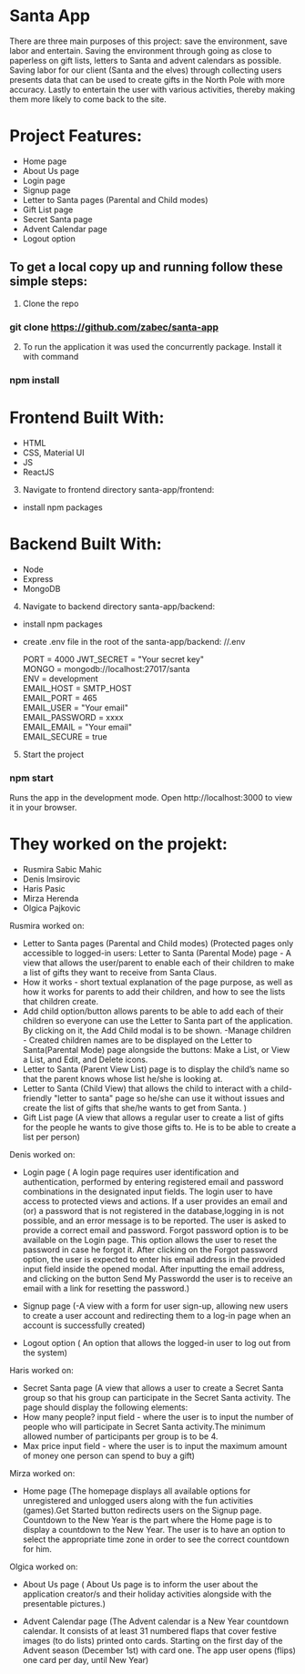 # Santa App

There are three main purposes of this project: save the environment, save labor and entertain. Saving the environment through going as close to paperless on gift lists, letters to Santa and advent calendars as possible. Saving labor for our client (Santa and the elves) through collecting users presents data that can be used to create gifts in the North Pole with more accuracy. Lastly to entertain the user with various activities, thereby making them more likely to come back to the site.

# Project Features:

- Home page
- About Us page
- Login page
- Signup page
- Letter to Santa pages (Parental and Child modes)
- Gift List page
- Secret Santa page
- Advent Calendar page
- Logout option

## To get a local copy up and running follow these simple steps:

1. Clone the repo

### git clone https://github.com/zabec/santa-app

2. To run the application it was used the concurrently package. Install it with command

### npm install

# Frontend Built With:

- HTML
- CSS, Material UI
- JS
- ReactJS

3. Navigate to frontend directory santa-app/frontend:

- install npm packages

# Backend Built With:

- Node
- Express
- MongoDB

4. Navigate to backend directory santa-app/backend:

- install npm packages
- create .env file in the root of the santa-app/backend: //.env

  PORT = 4000
  JWT_SECRET = "Your secret key"</br>
  MONGO = mongodb://localhost:27017/santa</br>
  ENV = development</br>
  EMAIL_HOST = SMTP_HOST</br>
  EMAIL_PORT = 465</br>
  EMAIL_USER = "Your email"</br>
  EMAIL_PASSWORD = xxxx</br>
  EMAIL_EMAIL = "Your email"</br>
  EMAIL_SECURE = true</br>

5. Start the project

### npm start

Runs the app in the development mode.
Open http://localhost:3000 to view it in your browser.

# They worked on the projekt:

- Rusmira Sabic Mahic
- Denis Imsirovic
- Haris Pasic
- Mirza Herenda
- Olgica Pajkovic

Rusmira worked on:

- Letter to Santa pages (Parental and Child modes)
  (Protected pages only accessible to logged-in users:
  Letter to Santa (Parental Mode) page - A view that allows the user/parent to enable each of their children to make a list of gifts they want to receive from Santa Claus.
- How it works - short textual explanation of the page purpose, as well as how it works for parents to add their children, and how to see the lists that children create.
- Add child option/button allows parents to be able to add each of their
  children so everyone can use the Letter to Santa part of the application. By clicking on it, the Add Child modal is to be shown.
  -Manage children - Created children names are to be displayed on the Letter to Santa(Parental Mode) page alongside the buttons: Make a List, or View a List, and Edit, and Delete icons.
- Letter to Santa (Parent View List) page is to display the child’s name so that the parent knows whose list he/she is looking at.
- Letter to Santa (Child View) that allows the child to interact with a child-friendly "letter to santa" page so he/she can use it without issues and create the list of gifts that she/he wants to get from Santa.
  )
- Gift List page
  (A view that allows a regular user to create a list of gifts for the people he wants to give those gifts to. He is to be able to create a list per person)

Denis worked on:

- Login page
  ( A login page requires user identification and authentication, performed by entering registered email and password combinations in the designated input fields. The login user to have access to protected views and actions.
  If a user provides an email and (or) a password that is not registered in the database,logging in is not possible, and an error message is to be reported. The user is asked to provide a correct email and password.
  Forgot password option is to be available on the Login page. This option allows the user to reset the password in case he forgot it. After clicking on the Forgot password option, the user is expected to enter his email address in the provided input field inside the opened modal. After inputting the email address, and clicking on the button Send My Passwordd the user is to receive an email with a link for resetting the password.)

- Signup page
  (-A view with a form for user sign-up, allowing new users to create a user account and redirecting them to a log-in page when an account is successfully created)

- Logout option
  ( An option that allows the logged-in user to log out from the system)

Haris worked on:

- Secret Santa page
  (A view that allows a user to create a Secret Santa group so that his group
  can participate in the Secret Santa activity. The page should display the following elements:
- How many people? input field - where the user is to input the number of people who will participate in Secret Santa activity.The minimum allowed number of participants per group is to be 4.
- Max price input field - where the user is to input the maximum amount of money one person can spend to buy a gift)

Mirza worked on:

- Home page
  (The homepage displays all available options for unregistered and unlogged users along with the fun activities (games).Get Started button redirects users on the Signup page. Countdown to the New Year is the part where the Home page is to display a countdown to the New Year. The user is to have an option to select the appropriate time zone in order to see the correct countdown for him.

Olgica worked on:

- About Us page
  ( About Us page is to inform the user about the application creator/s and their holiday activities alongside with the presentable pictures.)

- Advent Calendar page
  (The Advent calendar is a New Year countdown calendar. It consists of at least 31 numbered flaps that cover festive images (to do lists) printed onto cards. Starting on the first day of the Advent season (December 1st) with card
  one. The app user opens (flips) one card per day, until New Year)
